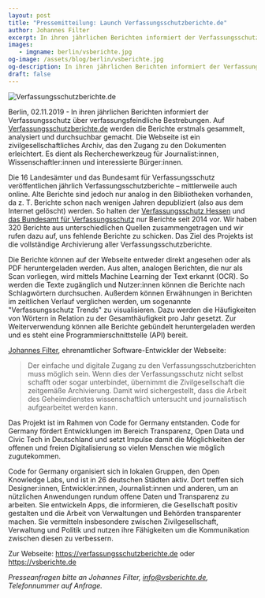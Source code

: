 ```yaml
---
layout: post
title: "Pressemitteilung: Launch Verfassungsschutzberichte.de"
author: Johannes Filter
excerpt: In ihren jährlichen Berichten informiert der Verfassungsschutz über verfassungsfeindliche Bestrebungen. Auf Verfassungsschutzberichte.de werden die Berichte erstmals gesammelt, analysiert und durchsuchbar gemacht.  Die Webseite ist ein zivilgesellschaftliches Archiv, das den Zugang zu den Berichten erleichtert. Es dient als Recherchewerkzeug für Journalist:innen, Wissenschafter:innen und interessierte Bürger:innen.
images:
   - imgname: berlin/vsberichte.jpg
og-image: /assets/blog/berlin/vsberichte.jpg
og-description: In ihren jährlichen Berichten informiert der Verfassungsschutz über verfassungsfeindliche Bestrebungen. Auf Verfassungsschutzberichte.de werden die Berichte erstmals gesammelt, analysiert und durchsuchbar gemacht.  Die Webseite ist ein zivilgesellschaftliches Archiv, das den Zugang zu den Berichten erleichtert. Es dient als Recherchewerkzeug für Journalist:innen, Wissenschafter:innen und interessierte Bürger:innen.
draft: false
---
```


![Verfassungsschutzberichte.de](/blog/berlin/vsberichte.jpg)

Berlin, 02.11.2019 - In ihren jährlichen Berichten informiert der Verfassungsschutz über verfassungsfeindliche Bestrebungen. Auf [Verfassungsschutzberichte.de](https://verfassungsschutzberichte.de) werden die Berichte erstmals gesammelt, analysiert und durchsuchbar gemacht.  Die Webseite ist ein zivilgesellschaftliches Archiv, das den Zugang zu den Dokumenten erleichtert. Es dient als Recherchewerkzeug für Journalist:innen, Wissenschaftler:innen und interessierte Bürger:innen.

Die 16 Landesämter und das Bundesamt für Verfassungsschutz veröffentlichen jährlich Verfassungsschutzberichte – mittlerweile auch online.
Alte Berichte sind jedoch nur analog in den Bibliotheken vorhanden, da z. T. Berichte schon nach wenigen Jahren depubliziert (also aus dem Internet gelöscht) werden. So halten der [Verfassungsschutz Hessen](https://lfv.hessen.de/pr%C3%A4vention/informationsmaterial/jahresberichte-des-lfv-hessen) und [das Bundesamt für Verfassungsschutz](https://www.verfassungsschutz.de/de/oeffentlichkeitsarbeit/publikationen/verfassungsschutzberichte) nur Berichte seit 2014 vor. Wir haben 320 Berichte aus unterschiedlichen Quellen zusammengetragen und wir rufen dazu auf, uns fehlende Berichte zu schicken. Das Ziel des Projekts ist die vollständige Archivierung aller Verfassungsschutzberichte.

Die Berichte können auf der Webseite entweder direkt angesehen oder als PDF heruntergeladen werden. Aus alten, analogen Berichten, die nur als Scan vorliegen, wird mittels Machine Learning der Text erkannt (OCR). So werden die Texte zugänglich und Nutzer:innen können die Berichte nach Schlagwörtern durchsuchen. Außerdem können Erwähnungen in Berichten im zeitlichen Verlauf verglichen werden, um sogenannte "Verfassungsschutz Trends" zu visualisieren. Dazu werden die Häufigkeiten von Wörtern in Relation zu der Gesamthäufigkeit pro Jahr gesetzt. Zur Weiterverwendung können alle Berichte gebündelt heruntergeladen werden und es steht eine Programmierschnittstelle (API) bereit.

[Johannes Filter](https://johannesfilter.com), ehrenamtlicher Software-Entwickler der Webseite:  

> Der einfache und digitale Zugang zu den Verfassungsschutzberichten muss möglich sein. Wenn dies der Verfassungsschutz nicht selbst schafft oder sogar unterbindet, übernimmt die Zivilgesellschaft die zeitgemäße Archivierung. Damit wird sichergestellt, dass die Arbeit des Geheimdienstes wissenschaftlich untersucht und journalistisch aufgearbeitet werden kann.

Das Projekt ist im Rahmen von Code for Germany entstanden. Code for Germany fördert Entwicklungen im Bereich Transparenz, Open Data und Civic Tech in Deutschland und setzt Impulse damit die Möglichkeiten der offenen und freien Digitalisierung so vielen Menschen wie möglich zugutekommen.

Code for Germany organisiert sich in lokalen Gruppen, den Open Knowledge Labs, und ist in 26 deutschen Städten aktiv. Dort treffen sich Designer:innen, Entwickler:innen, Journalist:innen und anderen, um an nützlichen Anwendungen rundum offene Daten und Transparenz zu arbeiten. Sie entwickeln Apps, die informieren, die Gesellschaft positiv gestalten und die Arbeit von Verwaltungen und Behörden transparenter machen. Sie vermitteln insbesondere zwischen Zivilgesellschaft, Verwaltung und Politik und nutzen ihre Fähigkeiten um die Kommunikation zwischen diesen zu verbessern.

Zur Webseite: <https://verfassungsschutzberichte.de> oder <https://vsberichte.de>

*Presseanfragen bitte an Johannes Filter, <info@vsberichte.de>, Telefonnummer auf Anfrage.*
